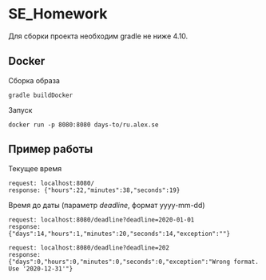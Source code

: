 # SE_Homework
Для сборки проекта необходим gradle не ниже 4.10.

## Docker
Сборка образа

    gradle buildDocker

Запуск

    docker run -p 8080:8080 days-to/ru.alex.se

## Пример работы
Текущее время

    request: localhost:8080/
    response: {"hours":22,"minutes":38,"seconds":19}
    
Время до даты (параметр _deadline_, формат yyyy-mm-dd)

    request: localhost:8080/deadline?deadline=2020-01-01
    response: {"days":14,"hours":1,"minutes":20,"seconds":14,"exception":""}
    
    request: localhost:8080/deadline?deadline=202
    response: {"days":0,"hours":0,"minutes":0,"seconds":0,"exception":"Wrong format. Use '2020-12-31'"}